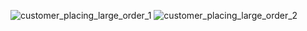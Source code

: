 ![customer_placing_large_order_1](https://github.com/mondalsudipta/LeetCode-Practice-Solutions/assets/69045975/e5feccfe-1fad-421f-8ac9-997bdf06b0f5)
![customer_placing_large_order_2](https://github.com/mondalsudipta/LeetCode-Practice-Solutions/assets/69045975/487bcadb-24e9-498d-ba85-83b71b2839c5)
